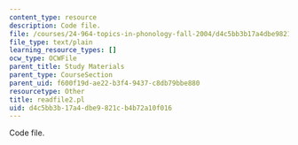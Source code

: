 ```yaml
---
content_type: resource
description: Code file.
file: /courses/24-964-topics-in-phonology-fall-2004/d4c5bb3b17a4dbe9821cb4b72a10f016_readfile2.pl
file_type: text/plain
learning_resource_types: []
ocw_type: OCWFile
parent_title: Study Materials
parent_type: CourseSection
parent_uid: f600f19d-ae22-b3f4-9437-c8db79bbe880
resourcetype: Other
title: readfile2.pl
uid: d4c5bb3b-17a4-dbe9-821c-b4b72a10f016
---
```

Code file.

